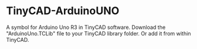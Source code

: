 # TinyCAD-ArduinoUNO
A symbol for Arduino Uno R3 in TinyCAD software. Download the "ArduinoUno.TCLib" file to your TinyCAD library folder. Or add it from within TinyCAD. 
